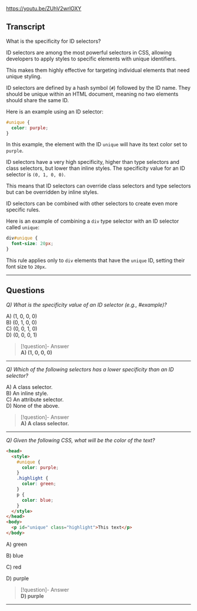 https://youtu.be/ZUhV2wrlOXY

## Transcript
What is the specificity for ID selectors?

ID selectors are among the most powerful selectors in CSS, allowing developers to apply styles to specific elements with unique identifiers.

This makes them highly effective for targeting individual elements that need unique styling.

ID selectors are defined by a hash symbol (`#`) followed by the ID name. They should be unique within an HTML document, meaning no two elements should share the same ID.

Here is an example using an ID selector:

```css
#unique {
  color: purple;
}
```

In this example, the element with the ID `unique` will have its text color set to `purple`.

ID selectors have a very high specificity, higher than type selectors and class selectors, but lower than inline styles. The specificity value for an ID selector is `(0, 1, 0, 0)`.

This means that ID selectors can override class selectors and type selectors but can be overridden by inline styles.

ID selectors can be combined with other selectors to create even more specific rules.

Here is an example of combining a `div` type selector with an ID selector called `unique`:

```css
div#unique {
  font-size: 20px;
}
```

This rule applies only to `div` elements that have the `unique` ID, setting their font size to `20px`.

---
## Questions
*Q) What is the specificity value of an ID selector (e.g., #example)?*

A) (1, 0, 0, 0)  
B) (0, 1, 0, 0)  
C) (0, 0, 1, 0)  
D) (0, 0, 0, 1)  

> [!question]- Answer  
> **A) (1, 0, 0, 0)**  

---

*Q) Which of the following selectors has a lower specificity than an ID selector?*

A) A class selector.  
B) An inline style.  
C) An attribute selector.  
D) None of the above.  

> [!question]- Answer  
> **A) A class selector.**  

---

*Q) Given the following CSS, what will be the color of the text?*

```html
<head>
  <style>
    #unique {
      color: purple;
    }
    .highlight {
      color: green;
    }
    p {
      color: blue;
    }
  </style>
</head>
<body>
  <p id="unique" class="highlight">This text</p>
</body>
```

A) green

B) blue

C) red

D) purple

> [!question]- Answer  
> **D) purple**  

---
